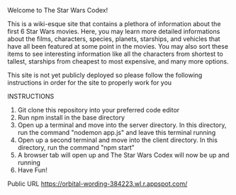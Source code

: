 Welcome to The Star Wars Codex!

This is a wiki-esque site that contains a plethora of information about the first 6 Star Wars movies. Here, you may learn more detailed informations about the films, characters, species, planets, starships, and vehicles that have all been featured at some point in the movies. You may also sort these items to see interesting information like all the characters from shortest to tallest, starships from cheapest to most expensive, and many more options.

This site is not yet publicly deployed so please follow the following instructions in order for the site to properly work for you

INSTRUCTIONS

1. Git clone this repository into your preferred code editor
2. Run npm install in the base directory
3. Open up a terminal and move into the server directory. In this directory, run the command "nodemon app.js" and leave this terminal running
4. Open up a second terminal and move into the client directory. In this directory, run the command "npm start"
5. A browser tab will open up and The Star Wars Codex will now be up and running
6. Have Fun!

Public URL
https://orbital-wording-384223.wl.r.appspot.com/
